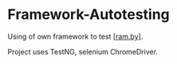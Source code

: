 # Framework-Autotesting

Using of own framework to test [[ram.by]](https://ram.by/).

Project uses TestNG, selenium ChromeDriver.
